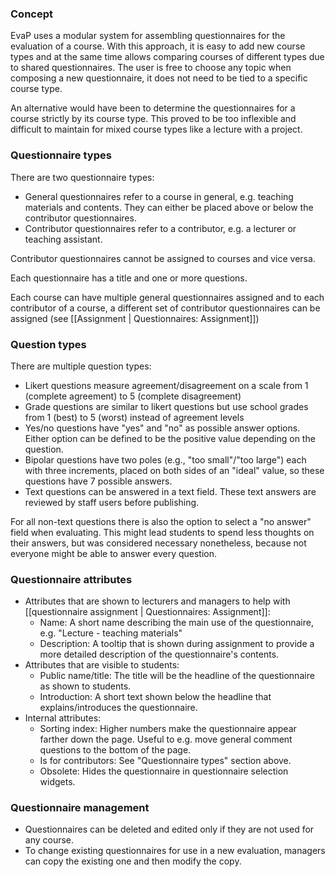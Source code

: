 ### Concept

EvaP uses a modular system for assembling questionnaires for the evaluation of a course. With this approach, it is easy to add new course types and at the same time allows comparing courses of different types due to shared questionnaires. The user is free to choose any topic when composing a new questionnaire, it does not need to be tied to a specific course type.

An alternative would have been to determine the questionnaires for a course strictly by its course type. This proved to be too inflexible and difficult to maintain for mixed course types like a lecture with a project.

### Questionnaire types

There are two questionnaire types:
* General questionnaires refer to a course in general, e.g. teaching materials and contents. They can either be placed above or below the contributor questionnaires. 
* Contributor questionnaires refer to a contributor, e.g. a lecturer or teaching assistant.

Contributor questionnaires cannot be assigned to courses and vice versa.

Each questionnaire has a title and one or more questions.

Each course can have multiple general questionnaires assigned and to each contributor of a course, a different set of contributor questionnaires can be assigned (see [[Assignment | Questionnaires: Assignment]])


### Question types

There are multiple question types:
* Likert questions measure agreement/disagreement on a scale from 1 (complete agreement) to 5 (complete disagreement)
* Grade questions are similar to likert questions but use school grades from 1 (best) to 5 (worst) instead of agreement levels
* Yes/no questions have "yes" and "no" as possible answer options. Either option can be defined to be the positive value depending on the question.
* Bipolar questions have two poles (e.g., "too small"/"too large") each with three increments, placed on both sides of an "ideal" value, so these questions have 7 possible answers.
* Text questions can be answered in a text field. These text answers are reviewed by staff users before publishing.

For all non-text questions there is also the option to select a "no answer" field when evaluating. This might lead students to spend less thoughts on their answers, but was considered necessary nonetheless, because not everyone might be able to answer every question.


### Questionnaire attributes

* Attributes that are shown to lecturers and managers to help with [[questionnaire assignment | Questionnaires: Assignment]]:
  * Name: A short name describing the main use of the questionnaire, e.g. "Lecture - teaching materials"
  * Description: A tooltip that is shown during assignment to provide a more detailed description of the questionnaire's contents.
* Attributes that are visible to students:
  * Public name/title: The title will be the headline of the questionnaire as shown to students.
  * Introduction: A short text shown below the headline that explains/introduces the questionnaire.
* Internal attributes:
  * Sorting index: Higher numbers make the questionnaire appear farther down the page. Useful to e.g. move general comment questions to the bottom of the page.
  * Is for contributors: See "Questionnaire types" section above.
  * Obsolete: Hides the questionnaire in questionnaire selection widgets.


### Questionnaire management

 * Questionnaires can be deleted and edited only if they are not used for any course.
 * To change existing questionnaires for use in a new evaluation, managers can copy the existing one and then modify the copy.
